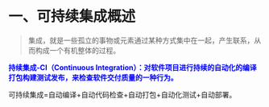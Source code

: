 

# 一、可持续集成概述

> 集成，就是一些孤立的事物或元素通过某种方式集中在一起，产生联系，从而构成一个有机整体的过程。

<font color='blue'>**持续集成-CI（Continuous Integration）：对软件项目进行持续的自动化的编译打包构建测试发布，来检查软件交付质量的一种行为。**</font>



可持续集成=自动编译+自动代码检查+自动打包+自动化测试+自动部署。



